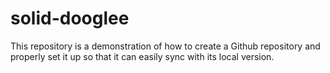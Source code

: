 # solid-dooglee
This repository is a demonstration of how to create a Github repository and properly set it up so that it can easily sync with its local version.
